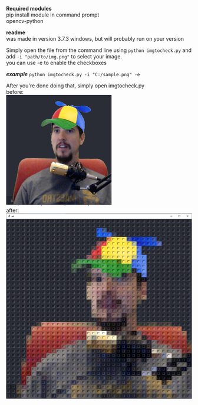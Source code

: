 **Required modules**  
pip install module in command prompt   
opencv-python  
  
**readme**  
was made in version 3.7.3 windows, but will probably run on your version  
  
Simply open the file from the command line using `python imgtocheck.py` and add `-i "path/to/img.png"` to select your image.  
you can use -e to enable the checkboxes  

***example***
`python imgtocheck.py -i "C:/sample.png" -e`  

After you're done doing that, simply open imgtocheck.py  
before:  
![alt text](https://raw.githubusercontent.com/joosthoi1/imgtocheck/master/em.png)  
after:  
![alt text](https://raw.githubusercontent.com/joosthoi1/imgtocheck/master/sample.PNG)
